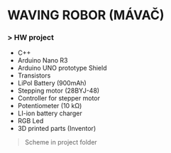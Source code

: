 # WAVING ROBOR (MÁVAČ)
### > HW project
  * C++
  * Arduino Nano R3
  * Arduino UNO prototype Shield
  * Transistors
  * LiPol Battery (900mAh)
  * Stepping motor (28BYJ-48)
  * Controller for stepper motor
  * Potentiometer (10 kΩ)
  * LI-ion battery charger 
  * RGB Led
  * 3D printed parts (Inventor)
  >Scheme in project folder
 
 
